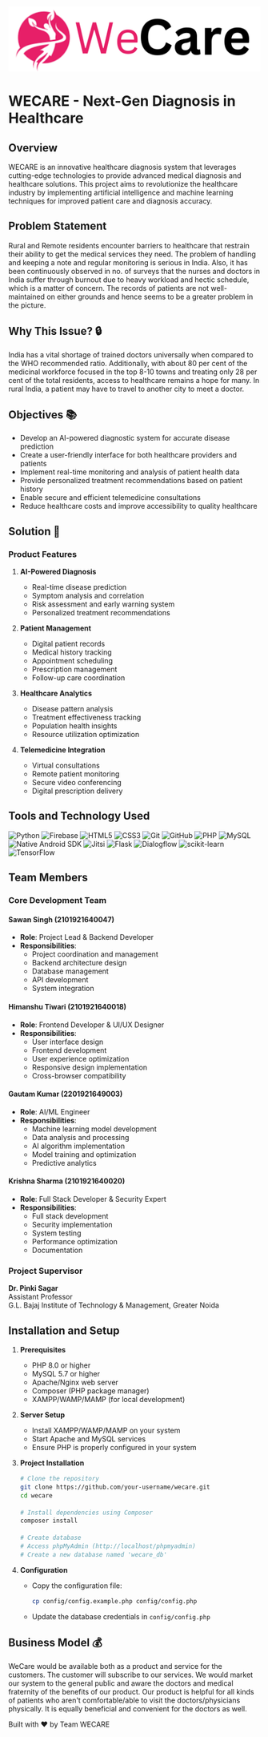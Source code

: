 ![](./Image-Assets/We.png)
# WECARE - Next-Gen Diagnosis in Healthcare

## Overview
WECARE is an innovative healthcare diagnosis system that leverages cutting-edge technologies to provide advanced medical diagnosis and healthcare solutions. This project aims to revolutionize the healthcare industry by implementing artificial intelligence and machine learning techniques for improved patient care and diagnosis accuracy.

## Problem Statement
Rural and Remote residents encounter barriers to healthcare that restrain their ability to get the medical services they need. The problem of handling and keeping a note and regular monitoring is serious in India. Also, it has been continuously observed in no. of surveys that the nurses and doctors in India suffer through burnout due to heavy workload and hectic schedule, which is a matter of concern. The records of patients are not well-maintained on either grounds and hence seems to be a greater problem in the picture.

## Why This Issue? 🔒
India has a vital shortage of trained doctors universally when compared to the WHO recommended ratio. Additionally, with about 80 per cent of the medicinal workforce focused in the top 8-10 towns and treating only 28 per cent of the total residents, access to healthcare remains a hope for many. In rural India, a patient may have to travel to another city to meet a doctor.

## Objectives 📚
- Develop an AI-powered diagnostic system for accurate disease prediction
- Create a user-friendly interface for both healthcare providers and patients
- Implement real-time monitoring and analysis of patient health data
- Provide personalized treatment recommendations based on patient history
- Enable secure and efficient telemedicine consultations
- Reduce healthcare costs and improve accessibility to quality healthcare

## Solution 🔑

### Product Features
1. **AI-Powered Diagnosis**
   - Real-time disease prediction
   - Symptom analysis and correlation
   - Risk assessment and early warning system
   - Personalized treatment recommendations

2. **Patient Management**
   - Digital patient records
   - Medical history tracking
   - Appointment scheduling
   - Prescription management
   - Follow-up care coordination

3. **Healthcare Analytics**
   - Disease pattern analysis
   - Treatment effectiveness tracking
   - Population health insights
   - Resource utilization optimization

4. **Telemedicine Integration**
   - Virtual consultations
   - Remote patient monitoring
   - Secure video conferencing
   - Digital prescription delivery

## Tools and Technology Used
![Python](https://img.shields.io/badge/Python-9FEF00?style=flat-square&logo=Python&logoColor=black)
![Firebase](https://img.shields.io/badge/Firebase-ffcb2c?style=flat-square&logo=Firebase&logoColor=DD1100)
![HTML5](https://img.shields.io/badge/HTML5-E34F26?style=flat-square&logo=HTML5&logoColor=white)
![CSS3](https://img.shields.io/badge/CSS3-1572B6?style=flat-square&logo=CSS3&logoColor=white)
![Git](https://img.shields.io/badge/Git-F05032?style=flat-square&logo=Git&logoColor=white)
![GitHub](https://img.shields.io/badge/GitHub-181717?style=flat-square&logo=github)
![PHP](https://img.shields.io/badge/-PHP-brightgreen)
![MySQL](https://img.shields.io/badge/-MySQL-yellow)
![Native Android SDK](https://img.shields.io/badge/Android-3DDC84?style=flat-square&logo=Android&logoColor=white)
![Jitsi](https://img.shields.io/badge/-Jitsi%20SDK-orange)
![Flask](https://img.shields.io/badge/flask-%23000.svg?style=flat-square&logo=flask&logoColor=white)
![Dialogflow](https://img.shields.io/badge/-Dialogflow-yellow)
![scikit-learn](https://img.shields.io/badge/scikit--learn-%23F7931E.svg?style=flat-square&logo=scikit-learn&logoColor=white)
![TensorFlow](https://img.shields.io/badge/TensorFlow-%23FF6F00.svg?style=flat-square&logo=TensorFlow&logoColor=white)

## Team Members

### Core Development Team

#### Sawan Singh (2101921640047)
- **Role**: Project Lead & Backend Developer
- **Responsibilities**:
  - Project coordination and management
  - Backend architecture design
  - Database management
  - API development
  - System integration

#### Himanshu Tiwari (2101921640018)
- **Role**: Frontend Developer & UI/UX Designer
- **Responsibilities**:
  - User interface design
  - Frontend development
  - User experience optimization
  - Responsive design implementation
  - Cross-browser compatibility

#### Gautam Kumar (2201921649003)
- **Role**: AI/ML Engineer
- **Responsibilities**:
  - Machine learning model development
  - Data analysis and processing
  - AI algorithm implementation
  - Model training and optimization
  - Predictive analytics

#### Krishna Sharma (2101921640020)
- **Role**: Full Stack Developer & Security Expert
- **Responsibilities**:
  - Full stack development
  - Security implementation
  - System testing
  - Performance optimization
  - Documentation

### Project Supervisor
**Dr. Pinki Sagar**  
Assistant Professor  
G.L. Bajaj Institute of Technology & Management, Greater Noida

## Installation and Setup
1. **Prerequisites**
   - PHP 8.0 or higher
   - MySQL 5.7 or higher
   - Apache/Nginx web server
   - Composer (PHP package manager)
   - XAMPP/WAMP/MAMP (for local development)

2. **Server Setup**
   - Install XAMPP/WAMP/MAMP on your system
   - Start Apache and MySQL services
   - Ensure PHP is properly configured in your system

3. **Project Installation**
   ```bash
   # Clone the repository
   git clone https://github.com/your-username/wecare.git
   cd wecare

   # Install dependencies using Composer
   composer install

   # Create database
   # Access phpMyAdmin (http://localhost/phpmyadmin)
   # Create a new database named 'wecare_db'
   ```

4. **Configuration**
   - Copy the configuration file:
     ```bash
     cp config/config.example.php config/config.php
     ```
   - Update the database credentials in `config/config.php`

## Business Model 💰
WeCare would be available both as a product and service for the customers. The customer will subscribe to our services. We would market our system to the general public and aware the doctors and medical fraternity of the benefits of our product. Our product is helpful for all kinds of patients who aren't comfortable/able to visit the doctors/physicians physically. It is equally beneficial and convenient for the doctors as well.



Built with ❤️ by Team WECARE

